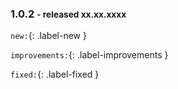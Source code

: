 ### 1.0.2 <small>- released xx.xx.xxxx</small>

<!-- [![Release 1.1.0 banner](img/releases/pco1.6.0.jpg)](img/releases/pcoa0.1.0.jpg) -->

`new:`{: .label-new }

`improvements:`{: .label-improvements }

`fixed:`{: .label-fixed }
